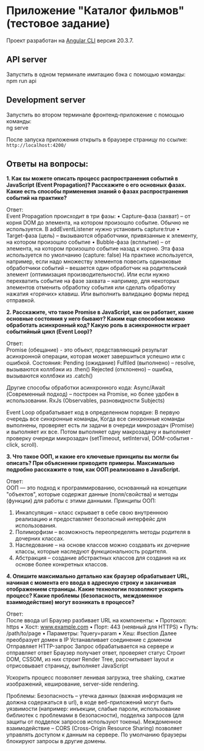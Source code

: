 # Приложение "Каталог фильмов" (тестовое задание)

Проект разработан на [Angular CLI](https://github.com/angular/angular-cli) версия 20.3.7.

## API server
Запустить в одном терминале имитацию бэка с помощью команды:<br>
npm run api

## Development server

Запустить во втором терминале фронтенд-приложение с помощью команды:<br>
ng serve

После запуска приложения открыть в браузере страницу по ссылке:<br>
 `http://localhost:4200/`

## Ответы на вопросы:
<b>1. Как вы можете описать процесс распространения событий в JavaScript (Event Propagation)? Расскажите о его основных фазах.
Какие есть способы применения знаний о фазах распространения событий на практике?</b>

Ответ: <br>
Event Propagation происходит в три фазы: 
•	Capture-фаза (захват) – от корня DOM до элемента, на котором произошло событие. Обычно не используется. В addEventListener нужно установить capture:true
•	Target-фаза (цель) – вызываются обработчики, привязанные к элементу, на котором произошло событие
•	Bubble-фаза (всплытие) – от элемента, на котором произошло событие назад к корню. Эта фаза используется по умолчанию (capture: false)
На практике используется, например, если надо множеству элементов повесить одинаковые обработчики событий – вешается один обработчик на родительский элемент (оптимизация производительности). Или если нужно перехватить событие на фазе захвата – например, для некоторых элементов отменить обработку события или сделать обработку нажатия «горячих» клавиш. Или выполнить валидацию формы перед отправкой.

<b>2. Расскажите, что такое Promise в JavaScript, как он работает, какие основные состояния у него бывают? Каким еще способом можно обработать асинхронный код? Какую роль в асинхронности играет событийный цикл (Event Loop)?</b>

Ответ:<br>
Promise (обещание) - это объект, представляющий результат асинхронной операции, которая может завершиться успешно или с ошибкой.
Состояния:
Pending (ожидание)
Fulfiled (выполнено) – resolve, вызываются коллбэки из .then()
Rejected (отклонено) – ошибка, вызываются коллбэки из .catch()

Другие способы обработки асинхронного кода:
Async/Await (Современный подход) – построен на Promise, но более удобен в использовании.
RxJs (Observables, разновидности Subjects)

Event Loop обрабатывает код в определенном порядке:
В первую очередь все синхронные команды,
Когда все синхронные команды выполнены, проверяет есть ли задачи в очереди микрозадач (Promise) и выполняет их все.
Потом выполняет одну макрозадачу и выполняет проверку очереди микрозадач (setTimeout, setInterval, DOM-события - click, scroll).

<b>3. Что такое ООП, и какие его ключевые принципы вы могли бы описать? При объяснении приводите примеры. Максимально подробно расскажите о том, как ООП реализовано в JavaScript.</b>

Ответ:<br>
ООП — это подход к программированию, основанный на концепции "объектов", которые содержат данные (поля/свойства) и методы (функции) для работы с этими данными.
Принципы ООП:
1)	Инкапсуляция – класс скрывает в себе свою внутреннюю реализацию и предоставляет безопасный интерфейс для использования.
2)	Полиморфизм – возможность переопределять методы родителя в дочерних классах.
3)	Наследование – на основе классов  можно создавать их дочерние классы, которые наследуют функциональность родителя.
4)	Абстракция – создание абстрактных классов для создания на их основе более конкретных классов.

<b>4. Опишите максимально детально как браузер обрабатывает URL, начиная с момента его ввода в адресную строку и заканчивая отображением страницы. Какие технологии позволяют ускорить процесс? Какие проблемы (безопасность, междоменное взаимодействие) могут возникать в процессе?</b>

Ответ:<br>
После ввода url Браузер разбивает URL на компоненты:
•	Протокол: https
•	Хост: www.example.com
•	Порт: 443 (неявный для HTTPS)
•	Путь: /path/to/page
•	Параметры: ?query=param
•	Хеш: #section
Далее преобразует домен в IP
Устанавливает соединение с доменом 
Отправляет HTTP-запрос
Запрос обрабатывается на сервере и отправляет ответ
Браузер получает ответ, проверяет статус
Строит DOM, CSSOM, из них строит Render Tree, рассчитывает layout и отрисовывает страницу, выполняет JavaScript

Ускорить процесс позволяет ленивая загрузка, tree shaking, сжатие изображений, кеширование, server-side rendering.

Проблемы:
Безопасность – утечка данных (важная информация не должна содержаться в url), в коде веб-приложений могут быть уязвимости (например: инъекции, слабые пароли, использование библиотек с проблемами в безопасности), подделка запросов (для защиты от подделок запросов используют токены).
Междоменное взаимодействие – CORS (Cross-Origin Resource Sharing) позволяет управлять доступом к данным на сервере. По умолчанию браузеры блокируют запросы в другие домены.
